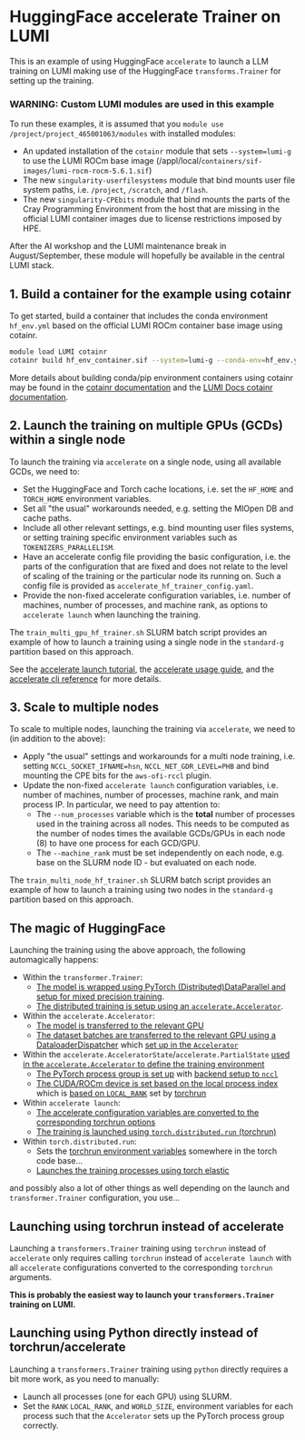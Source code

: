 # HuggingFace accelerate Trainer on LUMI

This is an example of using HuggingFace `accelerate` to launch a LLM training on LUMI making use of the HuggingFace `transforms.Trainer` for setting up the training.

### WARNING: Custom LUMI modules are used in this example

To run these examples, it is assumed that you `module use /project/project_465001063/modules` with installed modules:

- An updated installation of the `cotainr` module that sets `--system=lumi-g` to use the LUMI ROCm base image (/appl/local/`containers/sif-images/lumi-rocm-rocm-5.6.1.sif`)
- The new `singularity-userfilesystems` module that bind mounts user file system paths, i.e. `/project`, `/scratch`, and `/flash`.
- The new `singularity-CPEbits` module that bind mounts the parts of the Cray Programming Environment from the host that are missing in the official LUMI container images due to license restrictions imposed by HPE.

After the AI workshop and the LUMI maintenance break in August/September, these module will hopefully be available in the central LUMI stack.

## 1. Build a container for the example using cotainr

To get started, build a container that includes the conda environment `hf_env.yml` based on the official LUMI ROCm container base image using cotainr.

```bash
module load LUMI cotainr
cotainr build hf_env_container.sif --system=lumi-g --conda-env=hf_env.yml  # or use --base-image=/appl/local/containers/sif-images/lumi-rocm-rocm-5.6.1.sif instead of --system=lumi-g when using cotainr from LUMI
```

More details about building conda/pip environment containers using cotainr may be found in the [cotainr documentation](https://cotainr.readthedocs.io/en/latest/user_guide/conda_env.html) and the [LUMI Docs cotainr documentation](https://docs.lumi-supercomputer.eu/software/containers/singularity/#building-containers-using-the-cotainr-tool).

## 2. Launch the training on multiple GPUs (GCDs) within a single node

To launch the training via `accelerate` on a single node, using all available GCDs, we need to:

- Set the HuggingFace and Torch cache locations, i.e. set the `HF_HOME` and `TORCH_HOME` environment variables.
- Set all "the usual" workarounds needed, e.g. setting the MIOpen DB and cache paths.
- Include all other relevant settings, e.g. bind mounting user files systems, or setting training specific environment variables such as `TOKENIZERS_PARALLELISM`.
- Have an accelerate config file providing the basic configuration, i.e. the parts of the configuration that are fixed and does not relate to the level of scaling of the training or the particular node its running on. Such a config file is provided as `accelerate_hf_trainer_config.yaml`.
- Provide the non-fixed accelerate configuration variables, i.e. number of machines, number of processes, and machine rank, as options to `accelerate launch` when launching the training.

The `train_multi_gpu_hf_trainer.sh` SLURM batch script provides an example of how to launch a training using a single node in the `standard-g` partition based on this approach.

See the [accelerate launch tutorial](https://huggingface.co/docs/accelerate/basic_tutorials/launch), the [accelerate usage guide](https://huggingface.co/docs/accelerate/usage_guides/explore), and the [accelerate cli reference](https://huggingface.co/docs/accelerate/package_reference/cli) for more details.

## 3. Scale to multiple nodes

To scale to multiple nodes, launching the training via `accelerate`, we need to (in addition to the above):

- Apply "the usual" settings and workarounds for a multi node training, i.e. setting `NCCL_SOCKET_IFNAME=hsn`, `NCCL_NET_GDR_LEVEL=PHB` and bind mounting the CPE bits for the `aws-ofi-rccl` plugin.
- Update the non-fixed `accelerate launch` configuration variables, i.e. number of machines, number of processes, machine rank, and main process IP. In particular, we need to pay attention to:
  - The `--num_processes` variable which is the **total** number of processes used in the training across all nodes. This needs to be computed as the number of nodes times the available GCDs/GPUs in each node (8) to have one process for each GCD/GPU.
  - The `--machine_rank` must be set independently on each node, e.g. base on the SLURM node ID - but evaluated on each node.

The `train_multi_node_hf_trainer.sh` SLURM batch script provides an example of how to launch a training using two nodes in the `standard-g` partition based on this approach.

## The magic of HuggingFace

Launching the training using the above approach, the following automagically happens:

- Within the `transformer.Trainer`:
  - [The model is wrapped using PyTorch (Distributed)DataParallel and setup for mixed precision training](https://github.com/huggingface/transformers/blob/4fdf58afb72b0754da30037fc800b6044e7d9c99/src/transformers/trainer.py#L1608).
  - [The distributed training is setup using an `accelerate.Accelerator`](https://github.com/huggingface/transformers/blob/4fdf58afb72b0754da30037fc800b6044e7d9c99/src/transformers/trainer.py#L4322).
- Within the `accelerate.Accelerator`:
  - [The model is transferred to the relevant GPU](https://github.com/huggingface/accelerate/blob/4ba436eccc1f6437503e66474d8ca86292f4acc1/src/accelerate/accelerator.py#L1412)
  - [The dataset batches are transferred to the relevant GPU using a DataloaderDispatcher](https://github.com/huggingface/accelerate/blob/4ba436eccc1f6437503e66474d8ca86292f4acc1/src/accelerate/data_loader.py#L685) which [set up in the `Accelerator`](https://github.com/huggingface/accelerate/blob/4ba436eccc1f6437503e66474d8ca86292f4acc1/src/accelerate/accelerator.py#L1958)
- Within the `accelerate.AcceleratorState`/`accelerate.PartialState` [used in the `accelerate.Accelerator` to define the training environment](https://github.com/huggingface/accelerate/blob/4ba436eccc1f6437503e66474d8ca86292f4acc1/src/accelerate/accelerator.py#L378)
  - [The PyTorch process group is set up](https://github.com/huggingface/accelerate/blob/4ba436eccc1f6437503e66474d8ca86292f4acc1/src/accelerate/state.py#L213) with [backend setup to `nccl`](https://github.com/huggingface/accelerate/blob/4ba436eccc1f6437503e66474d8ca86292f4acc1/src/accelerate/state.py#L730)
  - [The CUDA/ROCm device is set based on the local process index](https://github.com/huggingface/accelerate/blob/4ba436eccc1f6437503e66474d8ca86292f4acc1/src/accelerate/state.py#L784) which is [based on `LOCAL_RANK`](https://github.com/huggingface/accelerate/blob/4ba436eccc1f6437503e66474d8ca86292f4acc1/src/accelerate/state.py#L278) set by [torchrun](https://pytorch.org/docs/stable/elastic/run.html#environment-variables)
- Within `accelerate launch`:
  - [The accelerate configuration variables are converted to the corresponding torchrun options](https://github.com/huggingface/accelerate/blob/4ba436eccc1f6437503e66474d8ca86292f4acc1/src/accelerate/utils/launch.py#L152) 
  - [The training is launched using `torch.distributed.run` (torchrun)](https://github.com/huggingface/accelerate/blob/4ba436eccc1f6437503e66474d8ca86292f4acc1/src/accelerate/commands/launch.py#L733)
- Within `torch.distributed.run`:
  - Sets the [torchrun environment variables](https://pytorch.org/docs/stable/elastic/run.html#environment-variables) somewhere in the torch code base...
  - [Launches the training processes using torch elastic](https://github.com/pytorch/pytorch/blob/6c503f1dbbf9ef1bf99f19f0048c287f419df600/torch/distributed/run.py#L891)

and possibly also a lot of other things as well depending on the launch and `transformer.Trainer` configuration, you use...

## Launching using torchrun instead of accelerate

Launching a `transformers.Trainer` training using `torchrun` instead of `accelerate` only requires calling `torchrun` instead of `accelerate launch` with all `accelerate` configurations converted to the corresponding `torchrun` arguments.

**This is probably the easiest way to launch your `transformers.Trainer` training on LUMI.**

## Launching using Python directly instead of torchrun/accelerate

Launching a `transformers.Trainer` training using `python` directly requires a bit more work, as you need to manually:

- Launch all processes (one for each GPU) using SLURM.
- Set the `RANK` `LOCAL_RANK`, and `WORLD_SIZE`, environment variables for each process such that the `Accelerator` sets up the PyTorch process group correctly.
